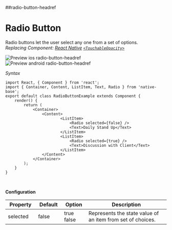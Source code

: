 ##radio-button-headref
# Radio Button

Radio buttons let the user select any one from a set of options.<br />
*Replacing Component: [React Native](https://facebook.github.io/react-native/) [<code>&lt;TouchableOpacity></code>](http://facebook.github.io/react-native/docs/touchableopacity.html)*


![Preview ios radio-button-headref](https://docs.nativebase.io/docs/assets/ios/components/radio.png)
![Preview android radio-button-headref](https://docs.nativebase.io/docs/assets/android/components/radio.png)

*Syntax*

<pre class="line-numbers"><code class="language-jsx">import React, { Component } from 'react';
import { Container, Content, ListItem, Text, Radio } from 'native-base';
export default class RadioButtonExample extends Component {
    render() {
        return (
            &lt;Container>
                &lt;Content>
                        &lt;ListItem>
                            &lt;Radio selected={false} />
                            &lt;Text>Daily Stand Up&lt;/Text>
                        &lt;/ListItem>
                        &lt;ListItem>
                            &lt;Radio selected={true} />
                            &lt;Text>Discussion with Client&lt;/Text>
                        &lt;/ListItem>
                &lt;/Content>
            &lt;/Container>
        );
    }
}</code></pre><br />


**Configuration**

<table class = "table table-bordered">
        <thead>
            <tr>
                <th>Property</th>
                <th>Default</th>
                <th>Option</th>
                <th width="50%">Description</th>
            </tr>
        </thead>
        <tbody>
            <tr>
                <td>selected</td>
                <td>false</td>
                <td>
                    true<br />
                    false
                </td>
                <td>
                    Represents the state value of an item from set of choices.
                </td>
            </tr>
        </tbody>
    </table><br />
